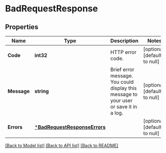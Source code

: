 # BadRequestResponse

## Properties
Name | Type | Description | Notes
------------ | ------------- | ------------- | -------------
**Code** | **int32** | HTTP error code. | [optional] [default to null]
**Message** | **string** | Brief error message. You could display this message to your user or save it in a log. | [optional] [default to null]
**Errors** | [***BadRequestResponseErrors**](BadRequestResponse_errors.md) |  | [optional] [default to null]

[[Back to Model list]](../README.md#documentation-for-models) [[Back to API list]](../README.md#documentation-for-api-endpoints) [[Back to README]](../README.md)


